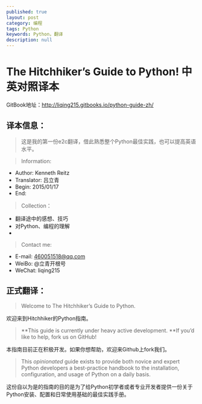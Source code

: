 ```yaml
---
published: true
layout: post
category: 编程
tags: Python
keywords: Python，翻译
description: null
---
```


# The Hitchhiker’s Guide to Python! 中英对照译本

GitBook地址：http://liqing215.gitbooks.io/python-guide-zh/

## 译本信息：

> 这是我的第一份e2c翻译，借此熟悉整个Python最佳实践，也可以提高英语水平。

> Information:
- Author: Kenneth Reitz
- Translator: 吕立青
- Begin: 2015/01/17
- End:

> Collection：
- 翻译途中的感想、技巧
- 对Python、编程的理解
-

> Contact me:
- E-mail: 460051518@qq.com
- WeiBo: @立青开根号
- WeChat: liqing215

## 正式翻译：

> Welcome to The Hitchhiker’s Guide to Python.

欢迎来到Hitchhiker的Python指南。

> **This guide is currently under heavy active development. **If you’d like to help, fork us on GitHub!

本指南目前正在积极开发。如果你想帮助，欢迎来Github上fork我们。
> This *opinionated* guide exists to provide both novice and expert Python developers a best-practice handbook to the installation, configuration, and usage of Python on a daily basis.

这份自以为是的指南的目的是为了给Python初学者或者专业开发者提供一份关于Python安装、配置和日常使用基础的最佳实践手册。